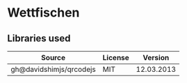 # Wettfischen




## Libraries used
Source | License | Version
---|---|---
gh@davidshimjs/qrcodejs | MIT | 12.03.2013 